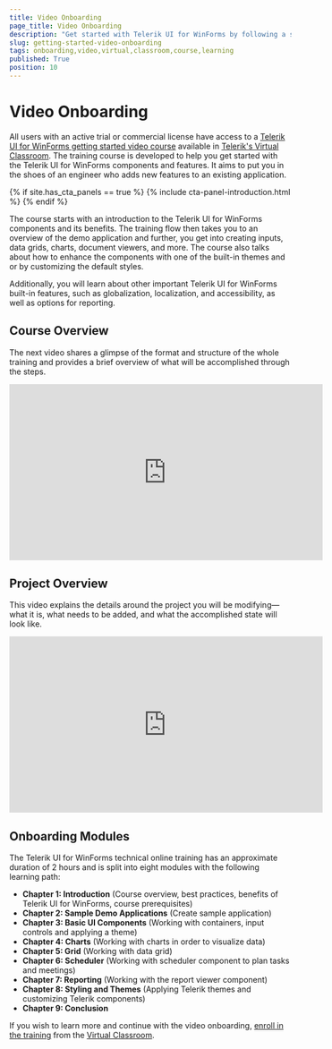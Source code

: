 ```yaml
---
title: Video Onboarding
page_title: Video Onboarding
description: "Get started with Telerik UI for WinForms by following a step-by-step video tutorial that helps you develop a real-life project."
slug: getting-started-video-onboarding
tags: onboarding,video,virtual,classroom,course,learning
published: True
position: 10
---
```


# Video Onboarding

All users with an active trial or commercial license have access to a [Telerik UI for WinForms getting started video course](https://learn.telerik.com/learn/course/17/Telerik%2520UI%2520for%2520WinForms) available in [Telerik's Virtual Classroom](https://learn.telerik.com/learn).
The training course is developed to help you get started with the Telerik UI for WinForms components and features. It aims to put you in the shoes of an engineer who adds new features to an existing application.

{% if site.has_cta_panels == true %}
{% include cta-panel-introduction.html %}
{% endif %}

The course starts with an introduction to the Telerik UI for WinForms components and its benefits. The training flow then takes you to an overview of the demo application and further, you get into creating inputs, data grids, charts, document viewers, and more. The course also talks about how to enhance the components with one of the built-in themes and or by customizing the default styles.

Additionally, you will learn about other important Telerik UI for WinForms built-in features, such as globalization, localization, and accessibility, as well as options for reporting. 

## Course Overview

The next video shares a glimpse of the format and structure of the whole training and provides a brief overview of what will be accomplished through the steps. 
<iframe width="560" height="315" src="https://learn.telerik.com/learn/course/17/play/162/course-overview" title="Telerik UI for WinForms - Overview of the Onboarding Course" frameborder="0" allow="accelerometer; autoplay; clipboard-write; encrypted-media; gyroscope; picture-in-picture" allowfullscreen></iframe>

## Project Overview

This video explains the details around the project you will be modifying&mdash;what it is, what needs to be added, and what the accomplished state will look like.
<iframe width="560" height="315" src="https://learn.telerik.com/learn/course/17/play/442/application-prerequisites" title="Telerik UI for WinForms - Project Overview" frameborder="0" allow="accelerometer; autoplay; clipboard-write; encrypted-media; gyroscope; picture-in-picture" allowfullscreen></iframe>

## Onboarding Modules

The Telerik UI for WinForms technical online training has an approximate duration of 2 hours and is split into eight modules with the following learning path:

* **Chapter 1: Introduction** (Course overview, best practices, benefits of Telerik UI for WinForms, course prerequisites)
* **Chapter 2: Sample Demo Applications** (Create sample application)
* **Chapter 3: Basic UI Components** (Working with containers, input controls and applying a theme)
* **Chapter 4: Charts** (Working with charts in order to visualize data)
* **Chapter 5: Grid** (Working with data grid)
* **Chapter 6: Scheduler** (Working with scheduler component to plan tasks and meetings)
* **Chapter 7: Reporting** (Working with the report viewer component)
* **Chapter 8: Styling and Themes** (Applying Telerik themes and customizing Telerik components)
* **Chapter 9: Conclusion** 

If you wish to learn more and continue with the video onboarding, [enroll in the training](https://learn.telerik.com/learn/course/17/Telerik%2520UI%2520for%2520WinForms) from the [Virtual Classroom](https://learn.telerik.com/learn).
  
